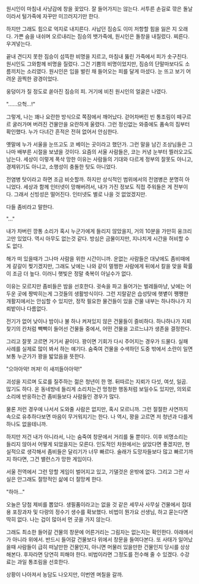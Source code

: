 원시인이 마침내 사냥감에 창을 꽂았다. 잘 들어가지는 않는다. 서투른 손길로 깎은 돌날이라서 털가죽에 자꾸만 미끄러지기만 한다.

  

하지만 그래도 힘으로 억지로 내지른다. 사납던 짐승도 이미 저항할 힘을 잃은 지 오래다. 가쁜 숨을 내쉬며 오르내리는 짐승의 뱃가죽에, 원시인은 돌창을 내질렀다. 찌른다. 우겨넣는다.

  

끝내 견디지 못한 짐승이 섬뜩한 비명을 지르고, 마침내 뚫린 가죽에서 피가 솟구친다. 원시인도 그와함께 비명을 질렀다. 그건 기쁨의 비명이었지만, 짐승의 단말마보다도 소름끼치는 소리였다. 원시인은 입을 벌린 채 들어오는 피를 달게 마셨다. 눈 뜨고 보기 어려운 끔찍한 광경이었다.

  

웅덩이가 질 정도로 쏟아진 짐승의 피. 거기에 비친 원시인의 얼굴은 나였다.

  

"......으헉...!"

  

그렇게, 나는 꽤나 요란한 방식으로 쪽잠에서 깨어났다. 걷어차버린 빈 통조림이 떼구르르 굴러가며 버려진 건물안을 요란하게 울렸다. 그런 정신없는 와중에도 품속의 짐부터 확인했다. 누가 다녀간 흔적은 전혀 없어서 안심한다.

  

옛말에 누가 서울을 눈뜨고도 코 베이는 곳이라고 했던가. 그런 말을 남긴 조상님들은 그나마 배부른 시절을 보냈을 것이다. 요즘의 서울 사람들은, 코는 커녕 눈부터 찔러오고도 남는다. 세상이 이렇게 폭삭 망한 이유는 사람들의 기대와 다르게 정부의 잘못도 아니고, 경제위기도 아니고, 소행성이 충돌한 탓도 아니었다.

  

전염병 탓이라고 하면 조금 비슷할까. 하지만 상식적인 범위에서의 전염병은 분명히 아니었다. 세상과 함께 인터넷이 망해버려서, 내가 가진 정보도 직접 주워들은 게 전부이다. 그래서 신빙성은 떨어진다. 인터넷도 별로 나을 것 없었겠지만.

  

다들 좀비라고 말한다.

  

"..."

  

내가 차버린 깡통 소리가 혹시 누군가에게 들리지 않았을지, 거의 10분을 가만히 웅크리고만 있었다. 역시 아무도 없는것 같다. 방심은 금물이지만, 지나치게 시간을 허비할 수도 없다.

  

해가 떠 있을때가 그나마 사람을 위한 시간이니까. 운없는 사람들은 대낮에도 좀비때에게 갈갈이 찢기겠지만, 그래도 낮에는 나와 같이 멀쩡한 사람에게 뒤에서 칼을 맞을 확률이 조금 더 높다. 이러니 햇빛은 정말 축복이 아닐수가 없다.

  

이유는 모르지만 좀비들은 밤을 선호한다. 귓속을 파고 들어가는 벌레들마냥, 낮에는 어두운 곳에 짱박히는게 그것들의 생활방식이다. 그런 지랄같은 습성탓에 햇볕이 쨍쨍한 개활지에서는 안심할 수 있지만, 정작 필요한 물건들이 있을 건물 내부는 하나하나가 지뢰밭이나 다름없다.

  

전기가 없어 낮이나 밤이나 불 하나 켜져있지 않은 건물들이 즐비하다. 하나하나가 지뢰찾기의 칸처럼 빽빽이 들어선 건물들 중에서, 어떤 건물을 고르느냐가 생존을 결정한다.

  

그리고 잘못 고르면 거기서 끝이다. 꽝이면 기회가 다시 주어지는 경우가 드물다. 실패 사례를 실제로 많이 봐서 하는 얘기다. 숨죽여 건물을 수색하던 도중 밖에서 소란이 일면 보통 누군가가 꽝을 밟았음을 뜻한다.

  

"으아아악! 꺼져! 이 새끼들아아악!"

  

괴성을 지르며 도로를 질주하는 젊은 청년이 한 명. 뒤따르는 지뢰가 다섯, 여섯, 일곱. 많기도 하다. 온 동네방네 들리게 소리치는건 멍청한 행동처럼 보일수도 있지만, 의외로 소리에 반응하는건 좀비들보다 사람들인 경우가 많다.

  

물론 저런 경우에 나서서 도와줄 사람은 없지만, 혹시 모르니까. 그런 절절한 사연까지 속으로 유추하다보면 마음이 무거워지기는 한다. 나 역시, 꽝을 고르면 저 청년과 다를게 하나도 없을테니까.

  

하지만 저건 내가 아니라서, 나는 숨죽여 창문에서 거리를 둘 뿐이다. 이후 비명소리는 들리지 않아서 어떻게 되었을지는 모른다. 인도적인 차원에서는 살았다면 좋겠지만, 현실적으로 생각해서 좀비들은 달리기가 너무 빠르다. 술래가 도망자들보다 많고 빠르기까지 하다면, 그건 밸런스가 망한 게임이다.

  

서울 전역에서 그런 망할 게임이 벌어지고 있고, 기댈것은 운밖에 없다. 그리고 그런 사실은 안그래도 절망적인 삶에 더 절망케 한다.

  

"하아..."

  

오늘은 당첨 제비를 뽑았다. 생필품이라고는 없을 것 같은 세무사 사무실 건물에서 접대용 포장과자 및 다량의 정수기 생수를 확보했다. 비법이 뭔가요 선생님, 하고 묻는다면 딱히 없다. 나는 겁이 많아서 먼 곳을 가지 않는다.

  

그래도 최소한 들어갈 건물의 창문에 어른거리는 그림자는 없는지는 확인한다. 아래에서가 아니라 위에서. 반드시 들어갈 건물보다 위에서 창문을 들여다본다. 또 사태가 일어났을때 사람들이 급히 떠날만한 건물인지, 아니면 머물러 있을만한 건물인지 당시를 상상해본다. 후자라면 당연히 피해야 한다. 비법이라면 그정도를 전수해 줄 수 있겠다. 수강료는 과일 통조림을 선호한다.

  

상황이 나아져서 농담도 나오지만, 이번엔 며칠을 갈까.